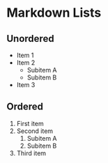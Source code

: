 # Markdown Lists
## Unordered

- Item 1
- Item 2
    - Subitem A
    - Subitem B
- Item 3

## Ordered

1. First item
2. Second item
    1. Subitem A
    2. Subitem B
3. Third item
